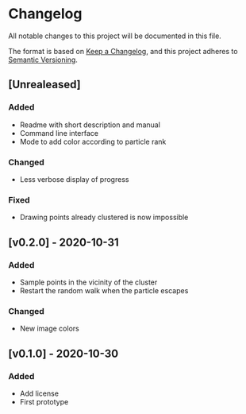 # Changelog
All notable changes to this project will be documented in this file.

The format is based on [Keep a Changelog](https://keepachangelog.com/en/1.0.0/),
and this project adheres to [Semantic Versioning](https://semver.org/spec/v2.0.0.html).


## [Unrealeased]
### Added
- Readme with short description and manual
- Command line interface
- Mode to add color according to particle rank

### Changed
- Less verbose display of progress

### Fixed
- Drawing points already clustered is now impossible


## [v0.2.0] - 2020-10-31
### Added
- Sample points in the vicinity of the cluster
- Restart the random walk when the particle escapes

### Changed
- New image colors


## [v0.1.0] - 2020-10-30
### Added
- Add license
- First prototype

